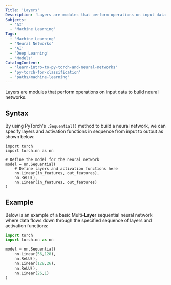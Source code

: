 ```yaml
---
Title: 'Layers'
Description: 'Layers are modules that perform operations on input data to build neural networks.' 
Subjects:
  - 'AI'
  - 'Machine Learning'
Tags:
  - 'Machine Learning'
  - 'Neural Networks'
  - 'AI'
  - 'Deep Learning'
  - 'Models'
CatalogContent:
  - 'learn-intro-to-py-torch-and-neural-networks'
  - 'py-torch-for-classification'
  - 'paths/machine-learning'
---
```


Layers are modules that perform operations on input data to build neural networks.

## Syntax

By using PyTorch's `.Sequential()` method to build a neural network, we can specify layers and activation functions in sequence from input to output as shown below:

```pseudo
import torch
import torch.nn as nn

# Define the model for the neural network
model = nn.Sequential(
    # Define layers and activation functions here
    nn.Linear(in_features, out_features),
    nn.ReLU(),
    nn.Linear(in_features, out_features)
)
```

## Example

Below is an example of a basic Multi-**Layer** sequential neural network where data flows down through the specified sequence of layers and activation functions:

```py
import torch
import torch.nn as nn

model = nn.Sequential(
    nn.Linear(56,128),
    nn.ReLU(),
    nn.Linear(128,26),
    nn.ReLU(),
    nn.Linear(26,1)
)
```
